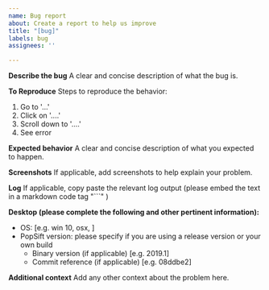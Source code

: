 ```yaml
---
name: Bug report
about: Create a report to help us improve
title: "[bug]"
labels: bug
assignees: ''

---
```


**Describe the bug**
A clear and concise description of what the bug is.

**To Reproduce**
Steps to reproduce the behavior:
1. Go to '...'
2. Click on '....'
3. Scroll down to '....'
4. See error

**Expected behavior**
A clear and concise description of what you expected to happen.

**Screenshots**
If applicable, add screenshots to help explain your problem.

**Log**
If applicable, copy paste the relevant log output (please embed the text in a markdown code tag "\`\`\`" )

**Desktop (please complete the following and other pertinent information):**
 - OS: [e.g. win 10, osx, ]
 - PopSift version: please specify if you are using a release version or your own build
   - Binary version (if applicable) [e.g. 2019.1]
   - Commit reference (if applicable) [e.g. 08ddbe2]

**Additional context**
Add any other context about the problem here.
